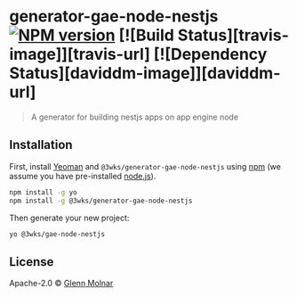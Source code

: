 # generator-gae-node-nestjs [![NPM version][npm-image]][npm-url] [![Build Status][travis-image]][travis-url] [![Dependency Status][daviddm-image]][daviddm-url]
> A generator for building nestjs apps on app engine node

## Installation

First, install [Yeoman](http://yeoman.io) and `@3wks/generator-gae-node-nestjs` using [npm](https://www.npmjs.com/) (we assume you have pre-installed [node.js](https://nodejs.org/)).

```bash
npm install -g yo
npm install -g @3wks/generator-gae-node-nestjs
```

Then generate your new project:

```bash
yo @3wks/gae-node-nestjs
```

## License

Apache-2.0 © [Glenn Molnar]()


[npm-image]: https://badge.fury.io/js/generator-gae-node-nestjs.svg
[npm-url]: https://npmjs.org/package/generator-gae-node-nestjs
